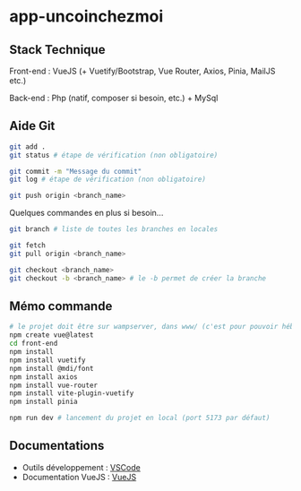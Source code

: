 # app-uncoinchezmoi

## Stack Technique 

Front-end : VueJS (+ Vuetify/Bootstrap, Vue Router, Axios, Pinia, MailJS etc.)

Back-end : Php (natif, composer si besoin, etc.) + MySql

## Aide Git

```sh
git add .
git status # étape de vérification (non obligatoire)

git commit -m "Message du commit"
git log # étape de vérification (non obligatoire)

git push origin <branch_name>
```

Quelques commandes en plus si besoin...

```sh
git branch # liste de toutes les branches en locales

git fetch
git pull origin <branch_name>

git checkout <branch_name>
git checkout -b <branch_name> # le -b permet de créer la branche 
```

## Mémo commande 

```sh
# le projet doit être sur wampserver, dans www/ (c'est pour pouvoir héberger la partie back-end)
npm create vue@latest
cd front-end
npm install
npm install vuetify
npm install @mdi/font
npm install axios
npm install vue-router
npm install vite-plugin-vuetify
npm install pinia
```

```sh 
npm run dev # lancement du projet en local (port 5173 par défaut)
```

## Documentations

- Outils développement : [VSCode](https://code.visualstudio.com/)
- Documentation VueJS : [VueJS](https://vuejs.org/guide/introduction.html)
